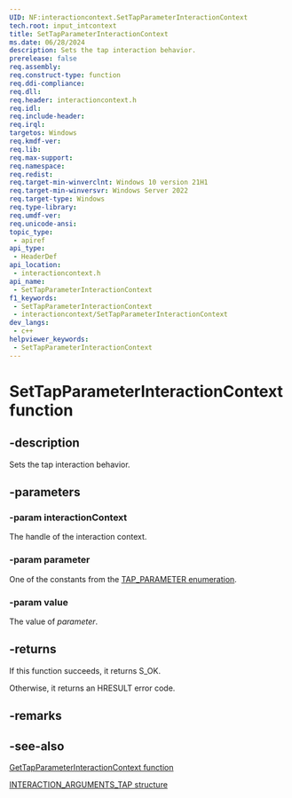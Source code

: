 ```yaml
---
UID: NF:interactioncontext.SetTapParameterInteractionContext
tech.root: input_intcontext
title: SetTapParameterInteractionContext
ms.date: 06/28/2024
description: Sets the tap interaction behavior.
prerelease: false
req.assembly: 
req.construct-type: function
req.ddi-compliance: 
req.dll: 
req.header: interactioncontext.h
req.idl: 
req.include-header: 
req.irql: 
targetos: Windows
req.kmdf-ver: 
req.lib: 
req.max-support: 
req.namespace: 
req.redist: 
req.target-min-winverclnt: Windows 10 version 21H1
req.target-min-winversvr: Windows Server 2022
req.target-type: Windows
req.type-library: 
req.umdf-ver: 
req.unicode-ansi: 
topic_type:
 - apiref
api_type:
 - HeaderDef
api_location:
 - interactioncontext.h
api_name:
 - SetTapParameterInteractionContext
f1_keywords:
 - SetTapParameterInteractionContext
 - interactioncontext/SetTapParameterInteractionContext
dev_langs:
 - c++
helpviewer_keywords:
 - SetTapParameterInteractionContext
---
```


# SetTapParameterInteractionContext function

## -description

Sets the tap interaction behavior.

## -parameters

### -param interactionContext

The handle of the interaction context.

### -param parameter

One of the constants from the [TAP_PARAMETER enumeration](ne-interactioncontext-tap_parameter.md).

### -param value

The value of *parameter*.

## -returns

If this function succeeds, it returns S_OK.

Otherwise, it returns an HRESULT error code.

## -remarks

## -see-also

[GetTapParameterInteractionContext function](nf-interactioncontext-gettapparameterinteractioncontext.md)

[INTERACTION_ARGUMENTS_TAP structure](ns-interactioncontext-interaction_arguments_tap.md)